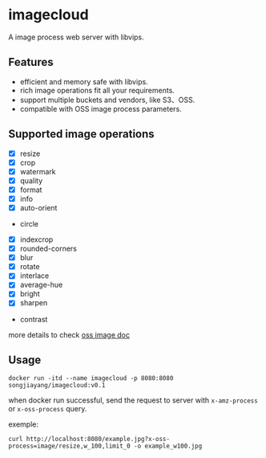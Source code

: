 # imagecloud
A image process web server with libvips.


## Features

- efficient and memory safe with libvips.
- rich image operations fit all your requirements.
- support multiple buckets and vendors, like S3、OSS.
- compatible with OSS image process parameters.

## Supported image operations

- [x] resize
- [x] crop
- [x] watermark
- [x] quality
- [x] format
- [x] info
- [x] auto-orient
- circle
- [x] indexcrop
- [x] rounded-corners
- [x] blur
- [x] rotate
- [x] interlace
- [x] average-hue
- [x] bright
- [x] sharpen
- contrast

more details to check [oss image doc](https://help.aliyun.com/document_detail/44688.html)

## Usage

```
docker run -itd --name imagecloud -p 8080:8080 songjiayang/imagecloud:v0.1
```

when docker run successful, send the request to server with `x-amz-process` or `x-oss-process` query.

exemple:

```
curl http://localhost:8080/example.jpg?x-oss-process=image/resize,w_100,limit_0 -o example_w100.jpg
```
